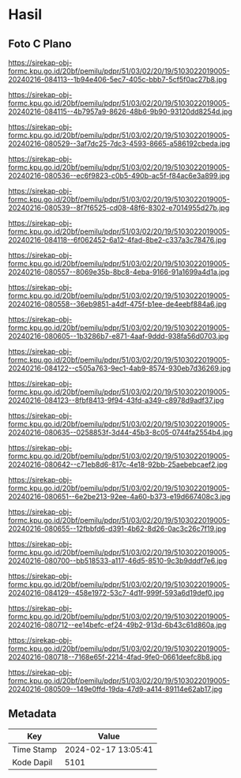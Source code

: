 # Hasil

## Foto C Plano

https://sirekap-obj-formc.kpu.go.id/20bf/pemilu/pdpr/51/03/02/20/19/5103022019005-20240216-084113--1b94e406-5ec7-405c-bbb7-5cf5f0ac27b8.jpg

https://sirekap-obj-formc.kpu.go.id/20bf/pemilu/pdpr/51/03/02/20/19/5103022019005-20240216-084115--4b7957a9-8626-48b6-9b90-93120dd8254d.jpg

https://sirekap-obj-formc.kpu.go.id/20bf/pemilu/pdpr/51/03/02/20/19/5103022019005-20240216-080529--3af7dc25-7dc3-4593-8665-a586192cbeda.jpg

https://sirekap-obj-formc.kpu.go.id/20bf/pemilu/pdpr/51/03/02/20/19/5103022019005-20240216-080536--ec6f9823-c0b5-490b-ac5f-f84ac6e3a899.jpg

https://sirekap-obj-formc.kpu.go.id/20bf/pemilu/pdpr/51/03/02/20/19/5103022019005-20240216-080539--8f7f6525-cd08-48f6-8302-e7014955d27b.jpg

https://sirekap-obj-formc.kpu.go.id/20bf/pemilu/pdpr/51/03/02/20/19/5103022019005-20240216-084118--6f062452-6a12-4fad-8be2-c337a3c78476.jpg

https://sirekap-obj-formc.kpu.go.id/20bf/pemilu/pdpr/51/03/02/20/19/5103022019005-20240216-080557--8069e35b-8bc8-4eba-9166-91a1699a4d1a.jpg

https://sirekap-obj-formc.kpu.go.id/20bf/pemilu/pdpr/51/03/02/20/19/5103022019005-20240216-080558--36eb9851-a4df-475f-b1ee-de4eebf884a6.jpg

https://sirekap-obj-formc.kpu.go.id/20bf/pemilu/pdpr/51/03/02/20/19/5103022019005-20240216-080605--1b3286b7-e871-4aaf-9ddd-938fa56d0703.jpg

https://sirekap-obj-formc.kpu.go.id/20bf/pemilu/pdpr/51/03/02/20/19/5103022019005-20240216-084122--c505a763-9ec1-4ab9-8574-930eb7d36269.jpg

https://sirekap-obj-formc.kpu.go.id/20bf/pemilu/pdpr/51/03/02/20/19/5103022019005-20240216-084123--8fbf8413-9f94-43fd-a349-c8978d9adf37.jpg

https://sirekap-obj-formc.kpu.go.id/20bf/pemilu/pdpr/51/03/02/20/19/5103022019005-20240216-080635--0258853f-3d44-45b3-8c05-0744fa2554b4.jpg

https://sirekap-obj-formc.kpu.go.id/20bf/pemilu/pdpr/51/03/02/20/19/5103022019005-20240216-080642--c71eb8d6-817c-4e18-92bb-25aebebcaef2.jpg

https://sirekap-obj-formc.kpu.go.id/20bf/pemilu/pdpr/51/03/02/20/19/5103022019005-20240216-080651--6e2be213-92ee-4a60-b373-e19d667408c3.jpg

https://sirekap-obj-formc.kpu.go.id/20bf/pemilu/pdpr/51/03/02/20/19/5103022019005-20240216-080655--12fbbfd6-d391-4b62-8d26-0ac3c26c7f19.jpg

https://sirekap-obj-formc.kpu.go.id/20bf/pemilu/pdpr/51/03/02/20/19/5103022019005-20240216-080700--bb518533-a117-46d5-8510-9c3b9dddf7e6.jpg

https://sirekap-obj-formc.kpu.go.id/20bf/pemilu/pdpr/51/03/02/20/19/5103022019005-20240216-084129--458e1972-53c7-4d1f-999f-593a6d19def0.jpg

https://sirekap-obj-formc.kpu.go.id/20bf/pemilu/pdpr/51/03/02/20/19/5103022019005-20240216-080712--ee14befc-ef24-49b2-913d-6b43c61d860a.jpg

https://sirekap-obj-formc.kpu.go.id/20bf/pemilu/pdpr/51/03/02/20/19/5103022019005-20240216-080718--7168e65f-2214-4fad-9fe0-0661deefc8b8.jpg

https://sirekap-obj-formc.kpu.go.id/20bf/pemilu/pdpr/51/03/02/20/19/5103022019005-20240216-080509--149e0ffd-19da-47d9-a414-89114e62ab17.jpg


## Metadata

| Key        | Value               |
| ---------- | ------------------- |
| Time Stamp | 2024-02-17 13:05:41 |
| Kode Dapil | 5101                |



